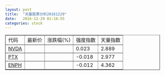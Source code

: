 ```yaml
---
layout: post
title:  "天量股票分析20161229"
date:   2016-12-29 01:16:55
categories: stock
---
```

<script type="text/javascript">
var stockList = []
stockList.push('gb_nvda');
stockList.push('gb_ptx');
stockList.push('gb_enph');
</script>

<table border="1">
 <tr>
  <td>代码</td>
  <td>最新价</td>
  <td>涨跌幅(%)</td>
 <td>强度指数</td>
 <td>天量指数</td>
</tr>
  <tr id="nvda"><td><a href="http://stock.finance.sina.com.cn/usstock/quotes/NVDA.html" target="_blank">NVDA</a></td><td></td><td></td><td>0.023</td><td>2.889</td></tr>
  <tr id="ptx"><td><a href="http://stock.finance.sina.com.cn/usstock/quotes/PTX.html" target="_blank">PTX</a></td><td></td><td></td><td>-0.018</td><td>2.977</td></tr>
  <tr id="enph"><td><a href="http://stock.finance.sina.com.cn/usstock/quotes/ENPH.html" target="_blank">ENPH</a></td><td></td><td></td><td>-0.012</td><td>4.362</td></tr>
</table>

